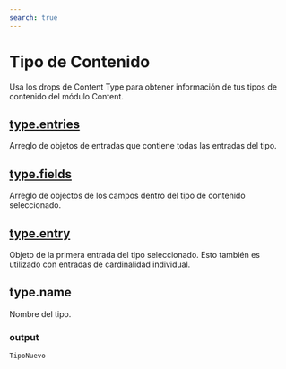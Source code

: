 ```yaml
---
search: true
---
```


# Tipo de Contenido

Usa los drops de Content Type para obtener información de tus tipos de contenido del módulo Content.

## [type.entries](./entry)

Arreglo de objetos de entradas que contiene todas las entradas del tipo.

## [type.fields](./field)

Arreglo de objectos de los campos dentro del tipo de contenido seleccionado.

## [type.entry](./entry)

Objeto de la primera entrada del tipo seleccionado. Esto también es utilizado con entradas de cardinalidad individual.

## type.name

Nombre del tipo.

### output
```TipoNuevo```
